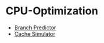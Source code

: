 # CPU-Optimization
- [Branch Predictor](https://github.com/PorridgeSwim/Branch-Predictor)
- [Cache Simulator](https://github.com/PorridgeSwim/Cache-Simulator)

